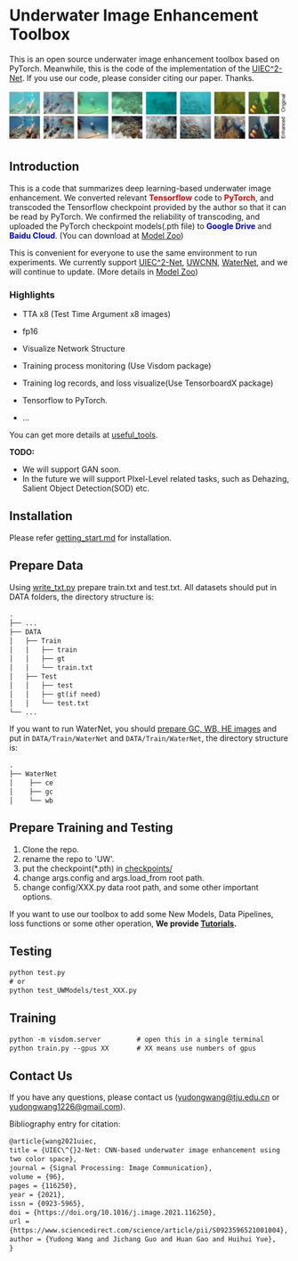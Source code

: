 # Underwater Image Enhancement Toolbox

This is an open source underwater image enhancement toolbox based on PyTorch. Meanwhile, this is the code of the implementation of the [UIEC^2-Net](http://arxiv.org/abs/2103.07138). If you use our code, please consider citing our paper. Thanks.

![](./img/fig1.png)



## Introduction

This is a code that summarizes deep learning-based underwater image enhancement. We converted relevant **<font color=#dd0000 >Tensorflow</font>** code to  **<font color=#dd0000 >PyTorch</font>**, and transcoded the Tensorflow checkpoint provided by the author so that it can be read by PyTorch. We confirmed the reliability of transcoding, and uploaded the PyTorch checkpoint models(.pth file) to **<font color=#00C >Google Drive</font>** and **<font color=#00C >Baidu Cloud</font>**. (You can download at [Model Zoo](./docs/Model_Zoo.md))

This is convenient for everyone to use the same environment to run experiments. We currently support [UIEC^2-Net](https://github.com/BIGWangYuDong/UWEnhancement), [UWCNN](https://github.com/saeed-anwar/UWCNN), [WaterNet](https://github.com/Li-Chongyi/Water-Net_Code), and we will continue to update. (More details in [Model Zoo](./docs/Model_Zoo.md))

### Highlights

- TTA x8 (Test Time Argument x8 images)

- fp16
- Visualize Network Structure
- Training process monitoring (Use Visdom package)
- Training log records, and loss visualize(Use TensorboardX package)
- Tensorflow to PyTorch.
- ...

You can get more details at [useful_tools](./docs/useful_tools.md).

**TODO:**

- We will support GAN soon.
- In the future we will support PIxel-Level related tasks, such as Dehazing, Salient Object Detection(SOD) etc. 

## Installation

Please refer [getting_start.md](./docs/getting_start.md) for installation.

## Prepare Data

Using [write_txt.py](./tools/write_txt.py) prepare train.txt and test.txt. All datasets should put in DATA folders, the directory structure is:

    .
    ├── ...
    ├── DATA
    │   ├── Train
    │   │   ├── train
    │   │   ├── gt
    │   │   └── train.txt
    │   ├── Test
    │   │   ├── test
    │   │   ├── gt(if need)
    │   │   └── test.txt
    └── ...
If you want to run WaterNet, you should [prepare GC, WB, HE images](./tools/get_waternet_data) and put in ```DATA/Train/WaterNet``` and ```DATA/Train/WaterNet```, the directory structure is:

    .
    ├── WaterNet
    │    ├── ce
    │    ├── gc
    │    └── wb



## Prepare Training and Testing

1. Clone the repo.
2. rename the repo to 'UW'.
3. put the checkpoint(*.pth) in [checkpoints/](./checkpoints)
4. change args.config and args.load_from root path.
5. change config/XXX.py data root path, and some other important options.

If you want to use our toolbox to add some New Models, Data Pipelines, loss functions or some other operation,  **We provide [Tutorials](./docs/Tutorials.md).**

## Testing

```
python test.py
# or 
python test_UWModels/test_XXX.py
```

## Training

```
python -m visdom.server			# open this in a single terminal
python train.py --gpus XX 		# XX means use numbers of gpus
```



## Contact Us

If you have any questions, please contact us (yudongwang@tju.edu.cn or yudongwang1226@gmail.com).

Bibliography entry for citation:

```
@article{wang2021uiec,
title = {UIEC\^{}2-Net: CNN-based underwater image enhancement using two color space},
journal = {Signal Processing: Image Communication},
volume = {96},
pages = {116250},
year = {2021},
issn = {0923-5965},
doi = {https://doi.org/10.1016/j.image.2021.116250},
url = {https://www.sciencedirect.com/science/article/pii/S0923596521001004},
author = {Yudong Wang and Jichang Guo and Huan Gao and Huihui Yue},
}

```



